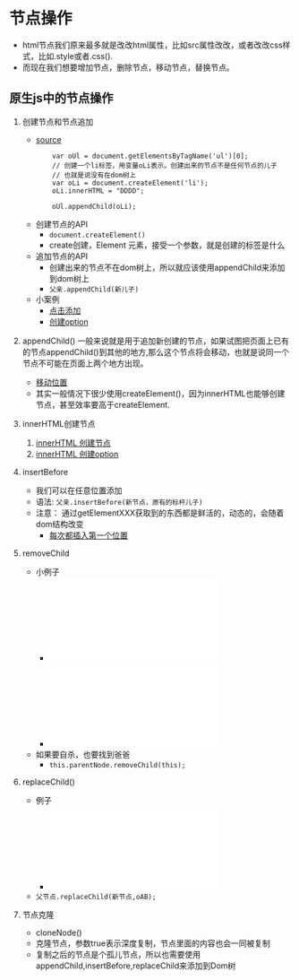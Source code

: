 # 节点操作
* html节点我们原来最多就是改改html属性，比如src属性改改，或者改改css样式，比如.style或者.css().
* 而现在我们想要增加节点，删除节点，移动节点，替换节点。
## 原生js中的节点操作
1. 创建节点和节点追加
    * [source](file/01_节点操作.html)
        ```
            var oUl = document.getElementsByTagName('ul')[0];
            // 创建一个li标签，用变量oLi表示。创建出来的节点不是任何节点的儿子
            // 也就是说没有在dom树上
            var oLi = document.createElement('li');
            oLi.innerHTML = "DDDD";
    
            oUl.appendChild(oLi);
        ```
    * 创建节点的API
        * `document.createElement()`
        * create创建，Element 元素，接受一个参数，就是创建的标签是什么
    * 追加节点的API
        * 创建出来的节点不在dom树上，所以就应该使用appendChild来添加到dom树上
        * `父亲.appendChild(新儿子)`
    * 小案例
        * [点击添加](file/02_按我添加.html)
        * [创建option](file/03_创建option.html)
2. appendChild() 一般来说就是用于追加新创建的节点，如果试图把页面上已有的节点appendChild()到其他的地方,那么这个节点将会移动，也就是说同一个节点不可能在页面上两个地方出现。
    * [移动位置](file/04_appendChild已有节点，将会移动.html)
    * 其实一般情况下很少使用createElement()，因为innerHTML也能够创建节点，甚至效率要高于createElement.

3. innerHTML创建节点
    1. [innerHTML 创建节点](file/05_innerHTML创建节点.html)
    2. [innerHTML 创建option](file/06_innerHTML创建opt.html)    

4. insertBefore
    * 我们可以在任意位置添加
    * 语法: `父亲.insertBefore(新节点，原有的标杆儿子)`
    * 注意： 通过getElementXXX获取到的东西都是鲜活的，动态的，会随着dom结构改变
        * [每次都插入第一个位置](file/07_inserBefore.html)
        
5. removeChild
    * 小例子
        * ![删除儿子](file/08_removeChild.html)
        * ![删除操作](file/09_删除操作.html)  
    * 如果要自杀，也要找到爸爸
        * `this.parentNode.removeChild(this);`
        
6. replaceChild()
    * 例子
        * ![](file/10_replaceChild.html)
    * `父节点.replaceChild(新节点,oAB);` 
    
7. 节点克隆
    * cloneNode()
    * 克隆节点，参数true表示深度复制，节点里面的内容也会一同被复制
    * 复制之后的节点是个孤儿节点，所以也需要使用appendChild,insertBefore,replaceChild来添加到Dom树 
      
 